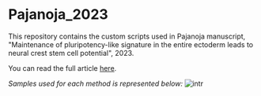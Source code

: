 # Pajanoja_2023
This repository contains the custom scripts used in Pajanoja manuscript, "Maintenance of pluripotency-like signature in the entire ectoderm leads to neural crest stem cell potential", 2023.

You can read the full article [here](https://www.nature.com/articles/s41467-023-41384-6).

*Samples used for each method is represented below:*
![intr](https://user-images.githubusercontent.com/52651343/187209619-338a2812-0bca-4116-be55-ed3a593ad595.png)
